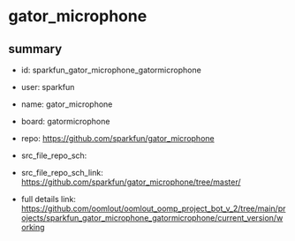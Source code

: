 # gator_microphone
 
## summary 
* id: sparkfun_gator_microphone_gatormicrophone
* user: sparkfun
* name: gator_microphone
* board: gatormicrophone
* repo: https://github.com/sparkfun/gator_microphone



* src_file_repo_sch: 
* src_file_repo_sch_link: https://github.com/sparkfun/gator_microphone/tree/master/
* full details link: https://github.com/oomlout/oomlout_oomp_project_bot_v_2/tree/main/projects/sparkfun_gator_microphone_gatormicrophone/current_version/working  







